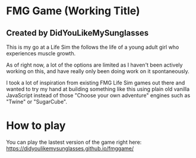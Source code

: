 # FMG Game (Working Title)

## Created by DidYouLikeMySunglasses

This is my go at a Life Sim the follows the life of a young adult girl who experiences muscle growth.

As of right now, a lot of the options are limited as I haven't been actively working on this, and have really only been doing work on it spontaneously.

I took a lot of inspiration from existing FMG Life Sim games out there and wanted to try my hand at building something like this using plain old vanilla JavaScript instead of those "Choose your own adventure" engines such as "Twine" or "SugarCube".

# How to play

You can play the lastest version of the game right here:
https://didyoulikemysunglasses.github.io/fmggame/
